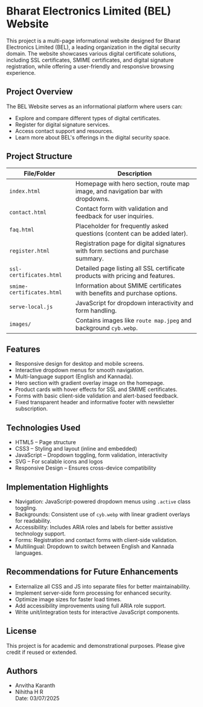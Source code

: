 # Bharat Electronics Limited (BEL) Website

This project is a multi-page informational website designed for Bharat Electronics Limited (BEL), a leading organization in the digital security domain. The website showcases various digital certificate solutions, including SSL certificates, SMIME certificates, and digital signature registration, while offering a user-friendly and responsive browsing experience.



## Project Overview

The BEL Website serves as an informational platform where users can:
- Explore and compare different types of digital certificates.
- Register for digital signature services.
- Access contact support and resources.
- Learn more about BEL's offerings in the digital security space.



## Project Structure

| File/Folder             | Description                                                                 
|-------------------------|-----------------------------------------------------------------------------
| `index.html`            | Homepage with hero section, route map image, and navigation bar with dropdowns. 
| `contact.html`          | Contact form with validation and feedback for user inquiries.               
| `faq.html`              | Placeholder for frequently asked questions (content can be added later).    
| `register.html`         | Registration page for digital signatures with form sections and purchase summary. 
| `ssl-certificates.html` | Detailed page listing all SSL certificate products with pricing and features. 
| `smime-certificates.html` | Information about SMIME certificates with benefits and purchase options.    
| `serve-local.js`        | JavaScript for dropdown interactivity and form handling.                    
| `images/`               | Contains images like `route map.jpeg` and background `cyb.webp`.            



## Features

- Responsive design for desktop and mobile screens.
- Interactive dropdown menus for smooth navigation.
- Multi-language support (English and Kannada).
- Hero section with gradient overlay image on the homepage.
- Product cards with hover effects for SSL and SMIME certificates.
- Forms with basic client-side validation and alert-based feedback.
- Fixed transparent header and informative footer with newsletter subscription.


## Technologies Used

- HTML5 – Page structure
- CSS3 – Styling and layout (inline and embedded)
- JavaScript – Dropdown toggling, form validation, interactivity
- SVG – For scalable icons and logos
- Responsive Design – Ensures cross-device compatibility



## Implementation Highlights

- Navigation: JavaScript-powered dropdown menus using `.active` class toggling.
- Backgrounds: Consistent use of `cyb.webp` with linear gradient overlays for readability.
- Accessibility: Includes ARIA roles and labels for better assistive technology support.
- Forms: Registration and contact forms with client-side validation.
- Multilingual: Dropdown to switch between English and Kannada languages.



## Recommendations for Future Enhancements

- Externalize all CSS and JS into separate files for better maintainability.
- Implement server-side form processing for enhanced security.
- Optimize image sizes for faster load times.
- Add accessibility improvements using full ARIA role support.
- Write unit/integration tests for interactive JavaScript components.



## License

This project is for academic and demonstrational purposes. Please give credit if reused or extended.



## Authors

- Anvitha Karanth  
- Nihitha H R  
Date: 03/07/2025


